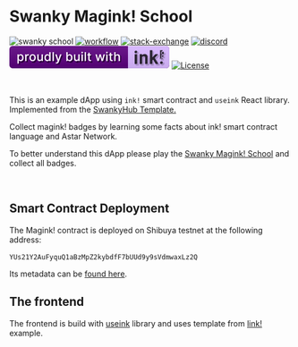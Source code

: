 # Swanky Magink! School <br/>

![swanky school](https://github.com/swanky-dapps/magink-dapp/assets/34627453/107adca8-3c94-4d5c-8bce-4a0d7c7d1f7f)
[![workflow][a1]][a2] [![stack-exchange][s1]][s2] [![discord][d1]][d2] [![built-with-ink][i1]][i2] [![License][ap1]][ap2]

[s1]: https://img.shields.io/badge/click-white.svg?logo=StackExchange&label=ink!%20Support%20on%20StackExchange&labelColor=white&color=blue
[s2]: https://substrate.stackexchange.com/questions/tagged/ink?tab=Votes
[a1]: https://github.com/swanky-dapps/nft/actions/workflows/test.yml/badge.svg
[a2]: https://github.com/swanky-dapps/nft/actions/workflows/test.yml
[d1]: https://img.shields.io/discord/722223075629727774?style=flat-square&label=discord
[d2]: https://discord.gg/Z3nC9U4
[i1]: /.images/ink.svg
[i2]: https://github.com/paritytech/ink
[ap1]: https://img.shields.io/badge/License-Apache%202.0-blue.svg
[ap2]: https://opensource.org/licenses/Apache-2.0

<br clear="both"/>

This is an example dApp using `ink!` smart contract and `useink` React library. Implemented from the [SwankyHub Template.](https://github.com/swankyhub/magink-dapp/tree/master)

Collect magink! badges by learning some facts about ink! smart contract language and Astar Network.

To better understand this dApp please play the [Swanky Magink! School](https://honour-d-dev.github.io/magink-dapp/) and collect all badges.

<br clear="both"/>

## Smart Contract Deployment

The Magink! contract is deployed on Shibuya testnet at the following address:

```
YUs21Y2AuFyquQ1aBzMpZ2kybdfF7bUUd9y9sVdmwaxLz2Q
```

Its metadata can be [found here](./frontend/src/metadata.json).

## The frontend

The frontend is build with [useink](https://github.com/paritytech/useink) library and uses template from [link!](https://use.ink/examples/dapps) example.
